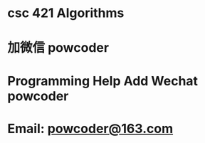 # csc 421 Algorithms
# 加微信 powcoder

# Programming Help Add Wechat powcoder

# Email: powcoder@163.com

